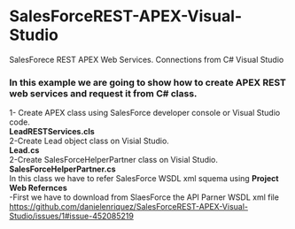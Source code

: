 # SalesForceREST-APEX-Visual-Studio
SalesForece REST APEX Web Services. Connections from C# Visual Studio
### In this example we are going to show how to create APEX REST web services and request it from C# class.

1- Create APEX class using SalesForce developer console or Visual Studio code.</br>
<b>LeadRESTServices.cls</b></br>
2-Create Lead object class on Visial Studio.</br>
<b>Lead.cs</b></br>
2-Create SalesForceHelperPartner class on Visial Studio.</br>
<b>SalesForceHelperPartner.cs</b></br>
In this class we have to refer SalesForce WSDL xml squema using <b>Project Web Refernces</b></br>
-First we have to download from SlaesForce the API Parner WSDL xml file
https://github.com/danielenriquez/SalesForceREST-APEX-Visual-Studio/issues/1#issue-452085219

